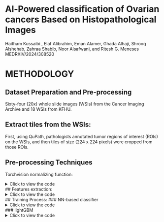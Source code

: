 # Al-Powered classification of Ovarian cancers Based on Histopathological lmages
Haitham Kussaibi , Elaf Alibrahim, Eman Alamer, Ghada Alhaji, Shrooq Alshehab, Zahraa Shabib, Noor Alsafwani, and Ritesh G. Meneses
MEDRXIV/2024/308520
# METHODOLOGY
## Dataset Preparation and Pre-processing
Sixty-four (20x) whole slide images (WSIs) from the Cancer Imaging Archive and 18 WSIs from KFHU.
## Extract tiles from the WSIs: 
First, using QuPath, pathologists annotated tumor regions of interest (ROIs) on the WSIs, and then tiles of size (224 x 224 pixels) were cropped from those ROIs. 
## Pre-processing Techniques
Torchvision normalizing function:
<details>
  <summary>Click to view the code</summary>
```
(transforms.Normalize(mean=[0.485, 0.456, 0.406], std=[0.229, 0.224, 0.225]))  
```
</details>
## Features extraction:
<details>
<summary>Click to view the code</summary>
```
ResNet50
```
</details>
## Training Process:
### NN-based classifier
<details>
<summary>Click to view the code</summary>
```
nn
```
</details>
### lightGBM
<details>
<summary>Click to view the code</summary>
```
GBM
```
</details>
